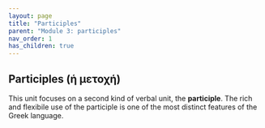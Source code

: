 ```yaml
---
layout: page
title: "Participles"
parent: "Module 3: participles"
nav_order: 1
has_children: true
---
```


## Participles (ἡ μετοχή)

This unit focuses on a second kind of verbal unit, the **participle**.  The rich and flexibile use of the participle is one of the most distinct features of the Greek language.